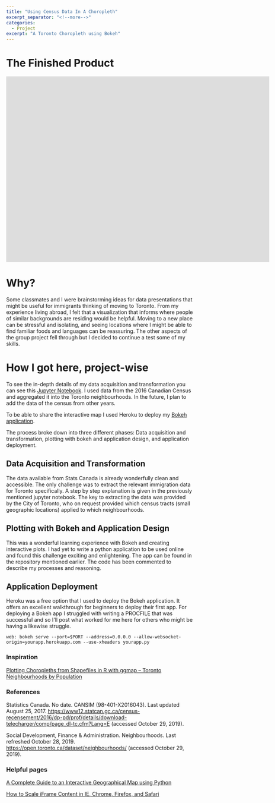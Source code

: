 ```yaml
---
title: "Using Census Data In A Choropleth"
excerpt_separator: "<!--more-->"
categories:
  - Project
excerpt: "A Toronto Choropleth using Bokeh"
---
```


# The Finished Product

<style>
#wrapper { width: 710px; height: 500px; padding: 0; overflow: hidden; }
#scaled-frame { width: 1000px; height: 2000px; border: 0px; }
#scaled-frame {
    zoom: 0.71;
    -moz-transform: scale(0.71);
    -moz-transform-origin: 0 0;
    -o-transform: scale(0.71);
    -o-transform-origin: 0 0;
    -webkit-transform: scale(0.71);
    -webkit-transform-origin: 0 0;
}

@media screen and (-webkit-min-device-pixel-ratio:0) {
 #scaled-frame  { zoom: 1;  }
}
</style>

<div id="wrapper"><iframe id="scaled-frame" src="https://torontochoropleth.herokuapp.com/2016TorontoChoropleth"></iframe></div>

# Why?

Some classmates and I were brainstorming ideas for data presentations that might be useful for immigrants thinking of moving to Toronto. From my experience living abroad, I felt that a visualization that informs where people of similar backgrounds are residing would be helpful. Moving to a new place can be stressful and isolating, and seeing locations where I might be able to find familiar foods and languages can be reassuring. The other aspects of the group project fell through but I decided to continue a test some of my skills. 

# How I got here, project-wise

To see the in-depth details of my data acquisition and transformation you can see this [Jupyter Notebook](https://github.com/Ferrallv/TorontoChoropleth/blob/master/TorontoChoropleth.ipynb). I used data from the 2016 Canadian Census and aggregated it into the Toronto neighbourhoods. In the future, I plan to add the data of the census from other years. 

To be able to share the interactive map I used Heroku to deploy my [Bokeh application](https://github.com/Ferrallv/TorontoChoropleth/tree/master/TorontoChoropleth).

The process broke down into three different phases: Data acquisition and transformation, plotting with bokeh and application design, and application deployment.

## Data Acquisition and Transformation

The data available from Stats Canada is already wonderfully clean and accessible. The only challenge was to extract the relevant immigration data for Toronto specifically. A step by step explanation is given in the previously mentioned jupyter notebook. The key to extracting the data was provided by the City of Toronto, who on request provided which census tracts (small geographic locations) applied to which neighbourhoods. 

## Plotting with Bokeh and Application Design

This was a wonderful learning experience with Bokeh and creating interactive plots. I had yet to write a python application to be used online and found this challenge exciting and enlightening. The app can be found in the repository mentioned earlier. The code has been commented to describe my processes and reasoning.

## Application Deployment

Heroku was a free option that I used to deploy the Bokeh application. It offers an excellent walkthrough for beginners to deploy their first app. For deploying a Bokeh app I struggled with writing a PROCFILE that was successful and so I'll post what worked for me here for others who might be having a likewise struggle.

`web: bokeh serve --port=$PORT --address=0.0.0.0 --allow-websocket-origin=yourapp.herokuapp.com --use-xheaders yourapp.py`


### Inspiration

[Plotting Choropleths from Shapefiles in R with ggmap – Toronto Neighbourhoods by Population](https://everydayanalytics.ca/2016/03/plotting-choropleths-from-shapefiles-in-r-with-ggmap-toronto-neighbourhoods-by-population.html)

### References

Statistics Canada. No date. CANSIM (98-401-X2016043). Last updated August 25, 2017.
https://www12.statcan.gc.ca/census-recensement/2016/dp-pd/prof/details/download-telecharger/comp/page_dl-tc.cfm?Lang=E (accessed October 29, 2019).

Social Development, Finance & Administration. Neighbourhoods. Last refreshed October 28, 2019.
https://open.toronto.ca/dataset/neighbourhoods/ (accessed October 29, 2019).

### Helpful pages

[A Complete Guide to an Interactive Geographical Map using Python](https://towardsdatascience.com/a-complete-guide-to-an-interactive-geographical-map-using-python-f4c5197e23e0)

[How to Scale iFrame Content in IE, Chrome, Firefox, and Safari](https://collaboration133.com/how-to-scale-iframe-content-in-ie-chrome-firefox-and-safari/2717/)
